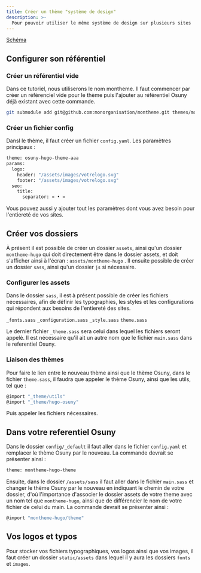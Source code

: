 ```yaml
---
title: Créer un thème "système de design"
description: >-
  Pour pouvoir utiliser le même système de design sur plusieurs sites
---
```


[Schéma](https://www.osuny.org/fonctionnalites/theme-osuny/schema-1/)

## Configurer son référentiel
### Créer un référentiel vide

Dans ce tutoriel, nous utiliserons le nom montheme. Il faut commencer par créer un référenciel vide pour le thème puis l'ajouter au référentiel Osuny déjà existant avec cette commande. 

```bash
git submodule add git@github.com:monorganisation/montheme.git themes/montheme-hugo-theme
```

### Créer un fichier config

Dansl le thème, il faut créer un fichier `config.yaml`. Les paramètres principaux :

```bash
theme: osuny-hugo-theme-aaa
params:
  logo:
    header: "/assets/images/votrelogo.svg"
    footer: "/assets/images/votrelogo.svg"
  seo:
    title:
      separator: « • »
```

Vous pouvez aussi y ajouter tout les paramètres dont vous avez besoin pour l'entiereté de vos sites.

## Créer vos dossiers

À présent il est possible de créer un dossier `assets`, ainsi qu'un dossier `montheme-hugo` qui doit directement être dans le dossier assets, et doit s'afficher ainsi à l'écran : `assets/montheme-hugo` . Il ensuite possible de créer un dossier `sass`, ainsi qu'un dossier `js` si nécessaire. 

### Configurer les assets

Dans le dossier `sass`, il est à présent possible de créer les fichiers nécessaires, afin de définir les typographies, les styles et les configurations qui répondent aux besoins de l'entiereté des sites.

`_fonts.sass`
`_configuration.sass`
`_style.sass`
`theme.sass`

Le dernier fichier `_theme.sass` sera celui dans lequel les fichiers seront appelé. Il est nécessaire qu'il ait un autre nom que le fichier `main.sass` dans le referentiel Osuny. 

### Liaison des thèmes

Pour faire le lien entre le nouveau thème ainsi que le thème Osuny, dans le fichier `theme.sass`, il faudra que appeler le thème Osuny, ainsi que les utils, tel que :

```bash
@import "_theme/utils"
@import "_theme/hugo-osuny"
```
Puis appeler les fichiers nécessaires.

## Dans votre referentiel Osuny

Dans le dossier `config/_default` il faut aller dans le fichier `config.yaml` et remplacer le thème Osuny par le nouveau. La commande devrait se présenter ainsi :

```bash
theme: montheme-hugo-theme
```

Ensuite, dans le dossier `/assets/sass` il faut aller dans le fichier `main.sass` et changer le thème Osuny par le nouveau en indiquant le chemin de votre dossier, d'où l'importance d'associer le dossier assets de votre theme avec un nom tel que `montheme-hugo`, ainsi que de différencier le nom de votre fichier de celui du main. La commande devrait se présenter ainsi :

```bash
@import "montheme-hugo/theme"
```

## Vos logos et typos

Pour stocker vos fichiers typographiques, vos logos ainsi que vos images, il faut créer un dossier `static/assets` dans lequel il y aura les dossiers `fonts` et `images`. 
